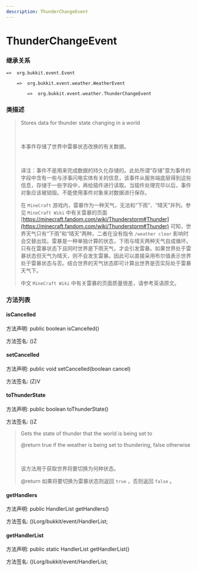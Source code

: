 ```yaml
---
description: ThunderChangeEvent
---
```


# ThunderChangeEvent

### 继承关系

    =>  org.bukkit.event.Event

        =>  org.bukkit.event.weather.WeatherEvent

            =>  org.bukkit.event.weather.ThunderChangeEvent

### 类描述

> Stores data for thunder state changing in a world
> 
> <br>
> 
> 本事件存储了世界中雷暴状态改换的有关数据。
> 
> <br>
> 
> 译注：事件不是用来完成数据的持久化存储的。此处所谓“存储”意为事件的字段中含有一些与涉事闪电实体有关的信息，该事件从服务端底层得到这些信息，存储于一些字段中，再给插件进行读取。当插件处理完毕以后，事件对象应该被销毁。不能使用事件对象来对数据进行保存。
> 
> 在 `MineCraft` 游戏内，雷暴作为一种天气，无法和“下雨”、“晴天”并列。参见 `MineCraft Wiki` 中有关雷暴的页面 [https://minecraft.fandom.com/wiki/Thunderstorm#Thunder](https://minecraft.fandom.com/wiki/Thunderstorm#Thunder) 可知，世界天气只有“下雨”和“晴天”两种，二者在没有指令 `/weather clear` 影响时会交替出现。雷暴是一种单独计算的状态，下雨与晴天两种天气自成循环。只有在雷暴状态下且同时世界是下雨天气，才会引发雷暴。如果世界处于雷暴状态但天气为晴天，则不会发生雷暴。因此可以直接采用布尔值表示世界处于雷暴状态与否。结合世界的天气状态即可计算出世界是否实际处于雷暴天气下。
> 
> 中文 `MineCraft Wiki` 中有关雷暴的页面质量很差，请参考英语原文。

### 方法列表

#### isCancelled

方法声明: public boolean isCancelled()

方法签名: ()Z

#### setCancelled

方法声明: public void setCancelled(boolean cancel)

方法签名: (Z)V

#### toThunderState

方法声明: public boolean toThunderState()

方法签名: ()Z

> Gets the state of thunder that the world is being set to
> 
> @return true if the weather is being set to thundering, false otherwise
> 
> <br>
> 
> 该方法用于获取世界将要切换为何种状态。
> 
> @return 如果将要切换为雷暴状态则返回 `true` ，否则返回 `false` 。

#### getHandlers

方法声明: public HandlerList getHandlers()

方法签名: ()Lorg/bukkit/event/HandlerList;

#### getHandlerList

方法声明: public static HandlerList getHandlerList()

方法签名: ()Lorg/bukkit/event/HandlerList;